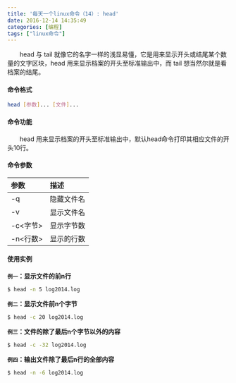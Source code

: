 ```yaml
---
title: '每天一个linux命令（14）: head'
date: 2016-12-14 14:35:49
categories: [编程]
tags: ["linux命令"]
---
```

　　head 与 tail 就像它的名字一样的浅显易懂，它是用来显示开头或结尾某个数量的文字区块，head 用来显示档案的开头至标准输出中，而 tail 想当然尔就是看档案的结尾。
<!--more -->
#### 命令格式
```bash
head [参数]... [文件]...  
```
#### 命令功能
　　head 用来显示档案的开头至标准输出中，默认head命令打印其相应文件的开头10行。
#### 命令参数
| 参数 | 描述     |
| :------------- | :------------- |
| -q |隐藏文件名 |
| -v | 显示文件名 |
| -c<字节> | 显示字节数 |
| -n<行数> | 显示的行数 |
#### 使用实例
**`例一`：显示文件的前n行**
```bash
$ head -n 5 log2014.log
```
**`例二`：显示文件前n个字节**
```bash
$ head -c 20 log2014.log
```
**`例三`：文件的除了最后n个字节以外的内容**
```bash
$ head -c -32 log2014.log
```
**`例四`：输出文件除了最后n行的全部内容**
```bash
$ head -n -6 log2014.log
```
